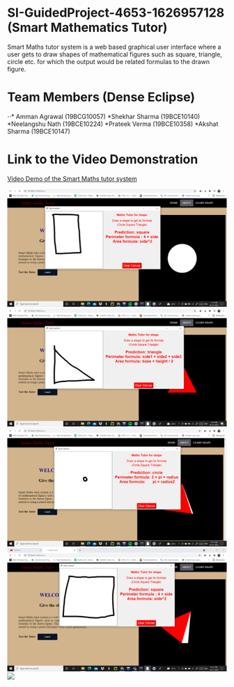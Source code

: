 # SI-GuidedProject-4653-1626957128 (Smart Mathematics Tutor)
Smart Maths tutor system is a web based graphical user interface where a user gets to draw shapes of mathematical figures such as square, triangle, circle etc. for which the output would be related formulas to the drawn figure.

# Team Members (Dense Eclipse)
⋅⋅* Amman Agrawal (19BCG10057)
 *Shekhar Sharma  (19BCE10140)
 *Neelangshu Nath  (19BCE10224)
 *Prateek Verma    (19BCE10358)
 *Akshat Sharma    (19BCE10147) 

# Link to the Video Demonstration
[Video Demo of the Smart Maths tutor system](https://drive.google.com/file/d/1qCdk6PJr1ud6CnfLHxN1N5tnRLKB62uj/view?usp=sharing)

![](Screenshots/SS1.png)
![](Screenshots/SS2.png)
![](Screenshots/SS3.png)
![](Screenshots/SS4.png)
![](Screenshots/SS5.png)
